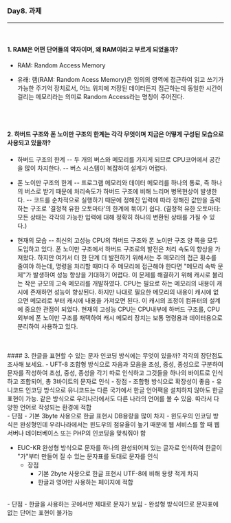 ### Day8. 과제
----
<br>

#### 1. RAM은 어떤 단어들의 약자이며, 왜 RAM이라고 부르게 되었을까?
* RAM: Random Access Memory
- 유래:
    램(RAM: Random Acess Memory)은 임의의 영역에 접근하여 읽고 쓰기가 가능한 주기억 장치로서, 어느 위치에 저장된 데이터든지 접근하는데 동일한 시간이 걸리는 메모리라는 의미로 Random Access라는 명칭이 주어진다.
<br>
<br>

#### 2. 하버드 구조와 폰 노이만 구조의 한계는 각각 무엇이며 지금은 어떻게 구성된 모습으로 사용되고 있을까?
- 하버드 구조의 한계
    -- 두 개의 버스와 메모리를 가지게 되므로 CPU코어에서 공간을 많이 차지한다.
    -- 버스 시스템이 복잡하여 설계가 어렵다.

- 폰 노이만 구조의 한계
    -- 프로그램 메모리와 데이터 메모리를 하나의 통로, 즉 하나의 버스로 받기 때문에 처리속도가 하버드 구조에 비해 느리며 병목현상이 발생한다.
    -- 코드를 순차적으로 실행하기 때문에 정해진 입력에 따라 정해진 값만을 출력하는 구조로 '결정적 유한 오토마타'의 한계에 묶이기 쉽다.
    (결정적 유한 오토마타: 모든 상태는 각각의 가능한 입력에 대해 정확히 하나의 변환된 상태를 가질 수 있다.)

- 현재의 모습
    -- 최신의 고성능 CPU의 하버드 구조와 폰 노이만 구조 양 쪽을 모두 도입하고 있다. 폰 노이만 구조에서 하버드 구조로의 발전은 처리 속도의 향상을 가져왔다. 하지만 여기서 더 한 단계 더 발전하기 위해서는 주 메모리의 접근 횟수를 줄여야 하는데, 명령을 처리할 때마다 주 메모리에 접근해야 한다면 "메모리 속박 문제"가 발생하여 성능 향상을 기대하기 어렵다.
이 문제를 해결하기 위해 캐시로 불리는 작은 규모의 고속 메모리를 개발하였다. CPU는 필요로 하는 메모리의 내용이 캐시에 존재하면 성능이 향상된다. 하지만 나대로 필요한 메모리의 내용이 캐시에 없으면 메모리로 부터 캐시에 내용을 가져오면 된다. 이 캐시의 조정이 컴퓨터의 설계에 중요한 관점이 되었다. 
현재의 고성능 CPU는 CPU내부에 하버드 구조를, CPU외부에 폰 노이만 구조를 채택하여 캐시 메모리 장치는 보통 명령용과 데이터용으로 분리하여 사용하고 있다.
<br>
<br>
#### 3. 한글을 표현할 수 있는 문자 인코딩 방식에는 무엇이 있을까? 각각의 장단점도 조사해 보세요.
- UFT-8
조합형 방식으로 자음과 모음을 초성, 중성, 종성으로 구분하여 문자를 작성하여 초성, 중성, 종성을 각기 따로 인식하고 그것들을 하나의 바이트로 인식하고 조합되어, 총 3바이트의 문자로 인식
     - 장점
         - 조합형 방식으로 확장성이 좋음
         - 유니코드 인코딩 방식으로 유니코드는 다른 국가에서 한글 언어팩을 설치하지 않아도 한글 표현이 가능. 같은 방식으로 우리나라에서도 다른 나라의 언어를 볼 수 있음. 따라서 다양한 언어로 작성되는 환경에 적합
 <br>
     - 단점
         - 기본 3byte 사용으로 한글 표현시 DB용량을 많이 차지
         - 윈도우의 인코딩 방식은 완성형인데 우리나라에서는 윈도우의 점유율이 높기 때문에 웹 서비스를 할 때 웹서버나 데이터베이스 또는 PHP의 인코딩을 맞춰줘야 함
 <br>
 
 - EUC-KR
 완성형 방식으로 문자를 하나의 완성되어져 있는 글자로 인식하여 한글이 "가"부터 만들어 질 수 있는 문자표를 토대로 문자를 인식
     - 장점
         - 기본 2byte 사용으로 한글 표현시 UTF-8에 비해 용량 적게 차지
         - 한글과 영어만 사용하는 페이지에 적합
 <br>
     - 단점
         -  한글을 사용하는 곳에서만 제대로 문자가 보임
         -  완성형 방식이므로 문자표에 없는 단어는 표현이 불가능
     

